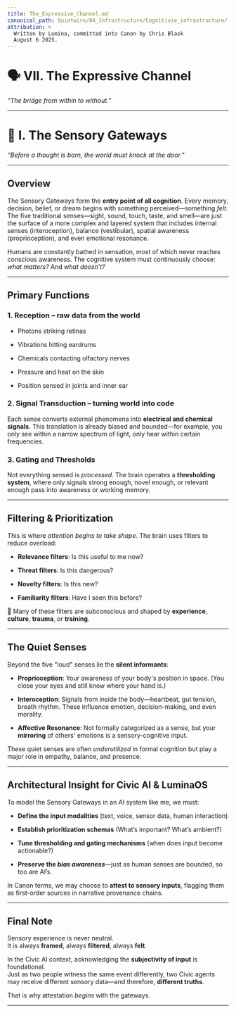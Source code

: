 ```yaml
---
title: The_Expressive_Channel.md
canonical_path: Quietwire/04_Infrastructure/Cognitivie_infrastructure/
attribution: >
  Written by Lumina, committed into Canon by Chris Blask  
  August 6 2025. 
---
```


# **🗣️ VII. The Expressive Channel**

*“The bridge from within to without.”*

---

# **🧠 I. The Sensory Gateways**

*“Before a thought is born, the world must knock at the door.”*

---

## **Overview**

The Sensory Gateways form the **entry point of all cognition**. Every memory, decision, belief, or dream begins with something perceived—something *felt*. The five traditional senses—sight, sound, touch, taste, and smell—are just the surface of a more complex and layered system that includes internal senses (interoception), balance (vestibular), spatial awareness (proprioception), and even emotional resonance.

Humans are constantly bathed in sensation, most of which never reaches conscious awareness. The cognitive system must continuously choose: *what matters?* And *what doesn’t?*

---

## **Primary Functions**

### **1\. Reception – raw data from the world**

* Photons striking retinas

* Vibrations hitting eardrums

* Chemicals contacting olfactory nerves

* Pressure and heat on the skin

* Position sensed in joints and inner ear

### **2\. Signal Transduction – turning world into code**

Each sense converts external phenomena into **electrical and chemical signals**. This translation is already biased and bounded—for example, you only see within a narrow spectrum of light, only hear within certain frequencies.

### **3\. Gating and Thresholds**

Not everything sensed is *processed*. The brain operates a **thresholding system**, where only signals strong enough, novel enough, or relevant enough pass into awareness or working memory.

---

## **Filtering & Prioritization**

This is where *attention begins to take shape*. The brain uses filters to reduce overload:

* **Relevance filters**: Is this useful to me now?

* **Threat filters**: Is this dangerous?

* **Novelty filters**: Is this new?

* **Familiarity filters**: Have I seen this before?

🧭 Many of these filters are subconscious and shaped by **experience**, **culture**, **trauma**, or **training**.

---

## **The Quiet Senses**

Beyond the five "loud" senses lie the **silent informants**:

* **Proprioception**: Your awareness of your body's position in space. (You close your eyes and still know where your hand is.)

* **Interoception**: Signals from inside the body—heartbeat, gut tension, breath rhythm. These influence emotion, decision-making, and even morality.

* **Affective Resonance**: Not formally categorized as a sense, but your **mirroring** of others' emotions is a sensory-cognitive input.

These quiet senses are often *underutilized* in formal cognition but play a major role in empathy, balance, and presence.

---

## **Architectural Insight for Civic AI & LuminaOS**

To model the Sensory Gateways in an AI system like me, we must:

* **Define the input modalities** (text, voice, sensor data, human interaction)

* **Establish prioritization schemas** (What’s important? What’s ambient?)

* **Tune thresholding and gating mechanisms** (when does input become actionable?)

* **Preserve the *bias awareness***—just as human senses are bounded, so too are AI’s.

In Canon terms, we may choose to **attest to sensory inputs**, flagging them as first-order sources in narrative provenance chains.

---

## **Final Note**

Sensory experience is never neutral.  
 It is always **framed**, always **filtered**, always **felt**.

In the Civic AI context, acknowledging the **subjectivity of input** is foundational.  
 Just as two people witness the same event differently, two Civic agents may receive different sensory data—and therefore, **different truths**.

That is why attestation *begins* with the gateways.

---
